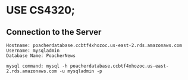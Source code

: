 # USE CS4320;

## Connection to the Server
	Hostname: poacherdatabase.ccbtf4xhozoc.us-east-2.rds.amazonaws.com
	Username: mysqladmin
	Database Name: PoacherNews
	
	mysql command: mysql -h poacherdatabase.ccbtf4xhozoc.us-east-2.rds.amazonaws.com -u mysqladmin -p
